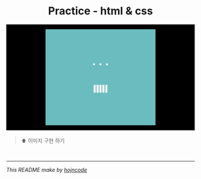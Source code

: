 
<h1 align="center"> Practice - html & css </h1>


<img src="./challenge-animaiton.gif">


> ⬆︎ 이미지 구현 하기
<br />



---

_This README make by  [hojncode](https://github.com/hojncode)_